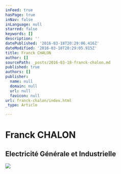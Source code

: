 ```yaml
---
inFeed: true
hasPage: true
inNav: false
inLanguage: null
starred: false
keywords: []
description: ''
datePublished: '2016-03-18T20:29:06.416Z'
dateModified: '2016-03-18T20:29:05.915Z'
title: Franck CHALON
author: []
sourcePath: _posts/2016-03-18-franck-chalon.md
published: true
authors: []
publisher:
  name: null
  domain: null
  url: null
  favicon: null
url: franck-chalon/index.html
_type: Article

---
```

# Franck CHALON

## Electricité Générale et Industrielle
![](https://the-grid-user-content.s3-us-west-2.amazonaws.com/29c8f074-f1be-40a3-8460-a429cfbebd44.jpg)